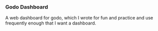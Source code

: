 ### Godo Dashboard

A web dashboard for godo, which I wrote for fun and practice and use frequently enough that I want a dashboard.
